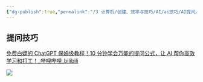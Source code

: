 ```yaml
---
{"dg-publish":true,"permalink":"/3 计算机/创建、效率与技巧/AI/ai技巧/AI提问/","title":"AI提问"}
---
```



## 提问技巧
[免费白嫖的 ChatGPT 保姆级教程！10 分钟学会万能的提问公式，让 AI 帮你高效学习和打工！\_哔哩哔哩\_bilibili](https://www.bilibili.com/video/BV1fP41167DQ/?spm_id_from=333.1007.tianma.1-3-3.click&vd_source=20cb3e7c6ad3d64f0eb2d763ff005080)

![](/img/user/resources/attachments/20230724AI提问.png)